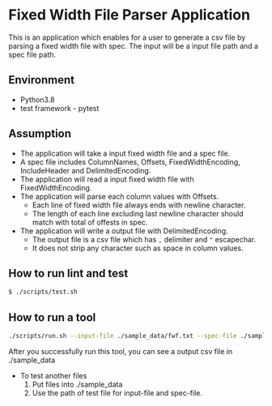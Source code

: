 # Fixed Width File Parser Application

This is an application which enables for a user to generate a csv file by parsing a fixed width file with spec. The input will be a input file path and a spec file path.


## Environment
* Python3.8
* test framework - pytest


## Assumption

* The application will take a input fixed width file and a spec file.
* A spec file includes ColumnNames, Offsets, FixedWidthEncoding, IncludeHeader and DelimitedEncoding.
* The application will read a input fixed width file with FixedWidthEncoding.
* The application will parse each column values with Offsets.
    - Each line of fixed width file always ends with newline character.
    - The length of each line excluding last newline character should match with total of offests in spec.
* The application will write a output file with DelimitedEncoding.
    - The output file is a csv file which has `,` delimiter and `"` escapechar.
    - It does not strip any character such as space in column values.


## How to run lint and test

```bash
$ ./scripts/test.sh
```


## How to run a tool
```bash
./scripts/run.sh --input-file ./sample_data/fwf.txt --spec-file ./sample_data/spec.json
```
After you successfully run this tool, you can see a output csv file in ./sample_data

* To test another files
    1. Put files into ./sample_data
    2. Use the path of test file for input-file and spec-file.



